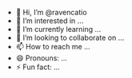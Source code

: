 - 👋 Hi, I’m @ravencatio
- 👀 I’m interested in ...
- 🌱 I’m currently learning ...
- 💞️ I’m looking to collaborate on ...
- 📫 How to reach me ...
- 😄 Pronouns: ...
- ⚡ Fun fact: ...

<!---
ravencatio/ravencatio is a ✨ special ✨ repository because its `README.md` (this file) appears on your GitHub profile.
You can click the Preview link to take a look at your changes.
--->
